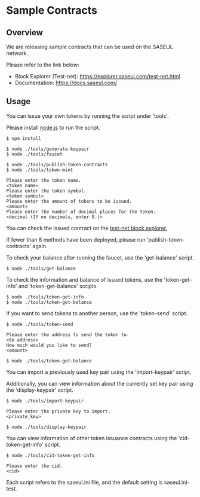 # Sample Contracts

## Overview

We are releasing sample contracts that can be used on the SASEUL network. 

Please refer to the link below:

- Block Explorer (Test-net): https://explorer.saseul.com/test-net.html
- Documentation: https://docs.saseul.com/

## Usage

You can issue your own tokens by running the script under 'tools'.

Please install [node.js](https://nodejs.org/) to run the script.

```shell
$ npm install

$ node ./tools/generate-keypair
$ node ./tools/faucet

$ node ./tools/publish-token-contracts
$ node ./tools/token-mint

Please enter the token name.
<token name>
Please enter the token symbol.
<token symbol>
Please enter the amount of tokens to be issued.
<amount>
Please enter the number of decimal places for the token.
<decimal (If no decimals, enter 0.)>
```

You can check the issued contract on the [test-net block explorer.](https://explorer.saseul.com/test-net.html?ic=ct&ia=list)

If fewer than 8 methods have been deployed, please run 'publish-token-contracts' again.

To check your balance after running the faucet, use the 'get-balance' script.

```shell
$ node ./tools/get-balance
```

To check the information and balance of issued tokens, use the 'token-get-info' and 'token-get-balance' scripts.

```shell
$ node ./tools/token-get-info
$ node ./tools/token-get-balance
```

If you want to send tokens to another person, use the 'token-send' script.

```shell
$ node ./tools/token-send

Please enter the address to send the token to.
<to address>
How much would you like to send?
<amount>

$ node ./tools/token-get-balance
```

You can import a previously used key pair using the 'import-keypair' script.

Additionally, you can view information about the currently set key pair using the 'display-keypair' script.

```shell
$ node ./tools/import-keypair

Please enter the private key to import. 
<private_key>

$ node ./tools/display-keypair
```

You can view information of other token issuance contracts using the 'cid-token-get-info' script.

```shell
$ node ./tools/cid-token-get-info

Please enter the cid.
<cid>
```

Each script refers to the saseul.ini file, and the default setting is saseul.ini-test.